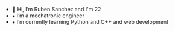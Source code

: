 - 👋 Hi, I’m Ruben Sanchez and I'm 22
- ⁕ I’m a mechatronic engineer
- ⁕ I’m currently learning Python and C++ and web development
  

<!---
Ruben2201/Ruben2201 is a ✨ special ✨ repository because its `README.md` (this file) appears on your GitHub profile.
You can click the Preview link to take a look at your changes.
--->
